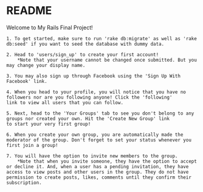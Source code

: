 # README

Welcome to My Rails Final Project!

    1. To get started, make sure to run 'rake db:migrate' as well as 'rake db:seed' if you want to seed the database with dummy data.

    2. Head to 'users/sign_up' to create your first account! 
        *Note that your username cannot be changed once submitted. But you may change your display name.

    3. You may also sign up through Facebook using the 'Sign Up With Facebook' link.

    4. When you head to your profile, you will notice that you have no followers nor are you following anyone! Click the 'following' 
    link to view all users that you can follow.

    5. Next, head to the 'Your Groups' tab to see you don't belong to any groups nor created your own. Hit the 'Create New Group' link 
    to start your very first group!

    6. When you create your own group, you are automatically made the moderator of the group. Don't forget to set your status whenever you first join a group!

    7. You will have the option to invite new members to the group. 
        *Note that when you invite someone, they have the option to accept or decline it. And, when a user has a pending invitation, they have access to view posts and other users in the group. They do not have permission to create posts, likes, comments until they confirm their subscription.

    
